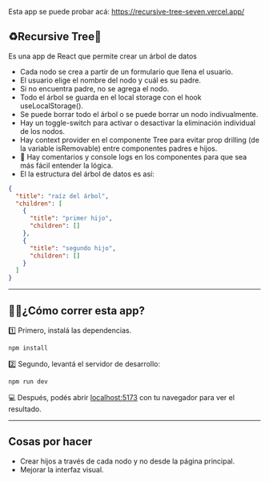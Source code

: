 Esta app se puede probar acá: https://recursive-tree-seven.vercel.app/

## ♻️Recursive Tree🌲

Es una app de React que permite crear un árbol de datos

- Cada nodo se crea a partir de un formulario que llena el usuario.
- El usuario elige el nombre del nodo y cuál es su padre.
- Si no encuentra padre, no se agrega el nodo.
- Todo el árbol se guarda en el local storage con el hook useLocalStorage().
- Se puede borrar todo el árbol o se puede borrar un nodo indivualmente.
- Hay un toggle-switch para activar o desactivar la eliminación individual de los nodos.
- Hay context provider en el componente Tree para evitar prop drilling (de la variable isRemovable) entre componentes padres e hijos.
- 💬 Hay comentarios y console logs en los componentes para que sea más fácil entender la lógica.
- El la estructura del árbol de datos es así:

```json
{
  "title": "raíz del árbol",
  "children": [
    {
      "title": "primer hijo",
      "children": []
    },
    {
      "title": "segundo hijo",
      "children": []
    }
  ]
}
```

---

## 🏃‍♂️¿Cómo correr esta app?

1️⃣ Primero, instalá las dependencias.

```bash
npm install
```

2️⃣ Segundo, levantá el servidor de desarrollo:

```bash
npm run dev
```

💻 Después, podés abrir [localhost:5173](http://localhost:5173) con tu navegador para ver el resultado.

---

## Cosas por hacer

- Crear hijos a través de cada nodo y no desde la página principal.
- Mejorar la interfaz visual.
